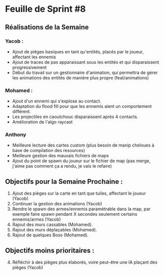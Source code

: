 # Feuille de Sprint #8

## Réalisations de la Semaine

### Yacob :
- Ajout de pièges basiques en tant qu'entités, placés par le joueur, affectant les ennemis
- Ajout de traces de pas apparaissant sous les entités et qui disparaissent progressivement
- Début du travail sur un gestionnaire d'animation, qui permettra de gérer les animations des entités de manière plus propre (feat/animations)

### Mohamed :
- Ajout d'un ennemi qui s'explose au contact.
- Adaptation du flood fill pour que les ennemis aient un comportement différent.
- Les projectiles en caoutchouc disparaissent après 4 contacts.
- Amélioration de l'algo raycast

### Anthony
- Meilleure lecture des cartes custom (plus besoin de manip cheloues à base de
  compilation des resources)
- Meilleure gestion des mauvais fichiers de maps
- Ajout du point de spawn du joueur sur le fichier de map (pas merge, j'aime pas
  comment ça a rendu, je vais le refaire)

## Objectifs pour la Semaine Prochaine :
1. Ajout des pièges sur la carte en tant que tuiles, affectant le joueur (Yacob)
2. Continuer la gestion des animations (Yacob)
3. Rendre le spawn des armes/ennemis paramétrable dans la map, par exemple faire spawn pendant X secondes seulement certains ennemis/armes (Yacob)
4. Rajout des murs cassables (Mohamed).
5. Rajout des murs déplaçables (Mohamed).
6. Rajout de quelques Boss (Mohamed).


## Objectifs moins prioritaires :
4. Réfléchir à des pièges plus élaborés, voire peut-être une IA plaçant des pièges (Yacob)